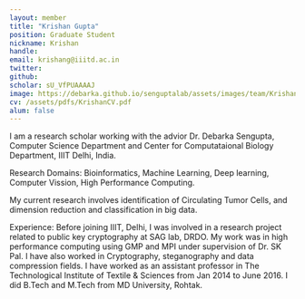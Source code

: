 ```yaml
---
layout: member
title: "Krishan Gupta"
position: Graduate Student
nickname: Krishan
handle:
email: krishang@iiitd.ac.in
twitter:
github: 
scholar: sU_VfPUAAAAJ
image: https://debarka.github.io/senguptalab/assets/images/team/Krishan.jpg
cv: /assets/pdfs/KrishanCV.pdf
alum: false
---
```


I am a research scholar working with the advior Dr. Debarka Sengupta, Computer Science Department and Center for Computataional Biology Department, IIIT Delhi, India. 

Research Domains: Bioinformatics, Machine Learning, Deep learning, Computer Vission, High Performance Computing.

My current research involves identification of Circulating Tumor Cells, and dimension reduction and classification in big data.

Experience: Before joining IIIT, Delhi, I was involved in a research project related to public key cryptography at SAG lab, DRDO. My work was in high performance computing using GMP and MPI under supervision of Dr. SK Pal. I have also worked in Cryptography, steganography and data compression fields. I have worked as an assistant professor in The Technological Institute of Textile & Sciences from Jan 2014 to June 2016. I did B.Tech and M.Tech from MD University, Rohtak.
